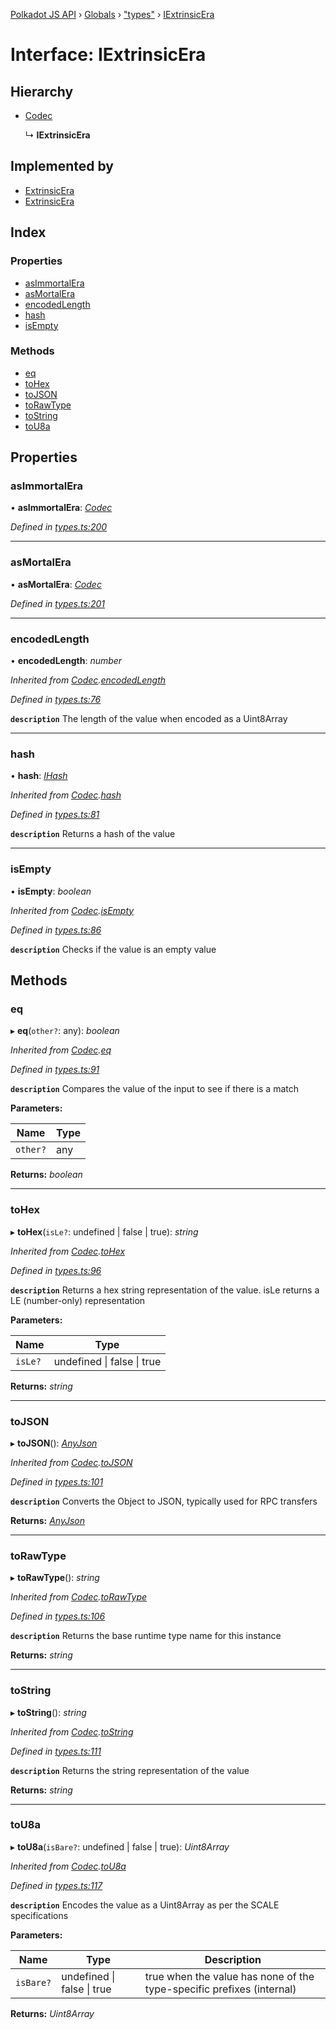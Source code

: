 [Polkadot JS API](../README.md) › [Globals](../globals.md) › ["types"](../modules/_types_.md) › [IExtrinsicEra](_types_.iextrinsicera.md)

# Interface: IExtrinsicEra

## Hierarchy

* [Codec](_types_.codec.md)

  ↳ **IExtrinsicEra**

## Implemented by

* [ExtrinsicEra](_interfaces_runtime_types_.extrinsicera.md)
* [ExtrinsicEra](../classes/_primitive_extrinsic_extrinsicera_.extrinsicera.md)

## Index

### Properties

* [asImmortalEra](_types_.iextrinsicera.md#asimmortalera)
* [asMortalEra](_types_.iextrinsicera.md#asmortalera)
* [encodedLength](_types_.iextrinsicera.md#encodedlength)
* [hash](_types_.iextrinsicera.md#hash)
* [isEmpty](_types_.iextrinsicera.md#isempty)

### Methods

* [eq](_types_.iextrinsicera.md#eq)
* [toHex](_types_.iextrinsicera.md#tohex)
* [toJSON](_types_.iextrinsicera.md#tojson)
* [toRawType](_types_.iextrinsicera.md#torawtype)
* [toString](_types_.iextrinsicera.md#tostring)
* [toU8a](_types_.iextrinsicera.md#tou8a)

## Properties

###  asImmortalEra

• **asImmortalEra**: *[Codec](_types_.codec.md)*

*Defined in [types.ts:200](https://github.com/polkadot-js/api/blob/7143f5e643/packages/types/src/types.ts#L200)*

___

###  asMortalEra

• **asMortalEra**: *[Codec](_types_.codec.md)*

*Defined in [types.ts:201](https://github.com/polkadot-js/api/blob/7143f5e643/packages/types/src/types.ts#L201)*

___

###  encodedLength

• **encodedLength**: *number*

*Inherited from [Codec](_types_.codec.md).[encodedLength](_types_.codec.md#encodedlength)*

*Defined in [types.ts:76](https://github.com/polkadot-js/api/blob/7143f5e643/packages/types/src/types.ts#L76)*

**`description`** The length of the value when encoded as a Uint8Array

___

###  hash

• **hash**: *[IHash](_types_.ihash.md)*

*Inherited from [Codec](_types_.codec.md).[hash](_types_.codec.md#hash)*

*Defined in [types.ts:81](https://github.com/polkadot-js/api/blob/7143f5e643/packages/types/src/types.ts#L81)*

**`description`** Returns a hash of the value

___

###  isEmpty

• **isEmpty**: *boolean*

*Inherited from [Codec](_types_.codec.md).[isEmpty](_types_.codec.md#isempty)*

*Defined in [types.ts:86](https://github.com/polkadot-js/api/blob/7143f5e643/packages/types/src/types.ts#L86)*

**`description`** Checks if the value is an empty value

## Methods

###  eq

▸ **eq**(`other?`: any): *boolean*

*Inherited from [Codec](_types_.codec.md).[eq](_types_.codec.md#eq)*

*Defined in [types.ts:91](https://github.com/polkadot-js/api/blob/7143f5e643/packages/types/src/types.ts#L91)*

**`description`** Compares the value of the input to see if there is a match

**Parameters:**

Name | Type |
------ | ------ |
`other?` | any |

**Returns:** *boolean*

___

###  toHex

▸ **toHex**(`isLe?`: undefined | false | true): *string*

*Inherited from [Codec](_types_.codec.md).[toHex](_types_.codec.md#tohex)*

*Defined in [types.ts:96](https://github.com/polkadot-js/api/blob/7143f5e643/packages/types/src/types.ts#L96)*

**`description`** Returns a hex string representation of the value. isLe returns a LE (number-only) representation

**Parameters:**

Name | Type |
------ | ------ |
`isLe?` | undefined &#124; false &#124; true |

**Returns:** *string*

___

###  toJSON

▸ **toJSON**(): *[AnyJson](../modules/_types_.md#anyjson)*

*Inherited from [Codec](_types_.codec.md).[toJSON](_types_.codec.md#tojson)*

*Defined in [types.ts:101](https://github.com/polkadot-js/api/blob/7143f5e643/packages/types/src/types.ts#L101)*

**`description`** Converts the Object to JSON, typically used for RPC transfers

**Returns:** *[AnyJson](../modules/_types_.md#anyjson)*

___

###  toRawType

▸ **toRawType**(): *string*

*Inherited from [Codec](_types_.codec.md).[toRawType](_types_.codec.md#torawtype)*

*Defined in [types.ts:106](https://github.com/polkadot-js/api/blob/7143f5e643/packages/types/src/types.ts#L106)*

**`description`** Returns the base runtime type name for this instance

**Returns:** *string*

___

###  toString

▸ **toString**(): *string*

*Inherited from [Codec](_types_.codec.md).[toString](_types_.codec.md#tostring)*

*Defined in [types.ts:111](https://github.com/polkadot-js/api/blob/7143f5e643/packages/types/src/types.ts#L111)*

**`description`** Returns the string representation of the value

**Returns:** *string*

___

###  toU8a

▸ **toU8a**(`isBare?`: undefined | false | true): *Uint8Array*

*Inherited from [Codec](_types_.codec.md).[toU8a](_types_.codec.md#tou8a)*

*Defined in [types.ts:117](https://github.com/polkadot-js/api/blob/7143f5e643/packages/types/src/types.ts#L117)*

**`description`** Encodes the value as a Uint8Array as per the SCALE specifications

**Parameters:**

Name | Type | Description |
------ | ------ | ------ |
`isBare?` | undefined &#124; false &#124; true | true when the value has none of the type-specific prefixes (internal)  |

**Returns:** *Uint8Array*
